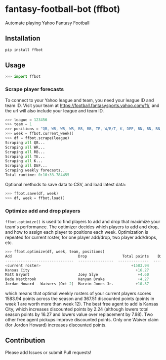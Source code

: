 # fantasy-football-bot (ffbot)

Automate playing Yahoo Fantasy Football

## Installation

```sh
pip install ffbot
```

## Usage

```python
>>> import ffbot
```

### Scrape player forecasts

To connect to your Yahoo league and team, you need your league ID and team ID.
Visit your team at https://football.fantasysports.yahoo.com/f1/, and the url will also include your league and team ID.

```python
>>> league = 123456
>>> team = 1
>>> positions = "QB, WR, WR, WR, RB, RB, TE, W/R/T, K, DEF, BN, BN, BN, BN, IR"
>>> week = ffbot.current_week()
>>> df = ffbot.scrape(league)
Scraping all QB...
Scraping all WR...
Scraping all RB...
Scraping all TE...
Scraping all K...
Scraping all DEF...
Scraping weekly forecasts...
Total runtime: 0:10:33.784455
```

Optional methods to save data to CSV, and load latest data:

```python
>>> ffbot.save(df, week)
>>> df, week = ffbot.load()
```

### Optimize add and drop players

`ffbot.optimize()` is used to find players to add and drop that maximize your team's performance.
The optimizer decides which players to add and drop, and how to assign each player to positions each week.
Optimization is repeated for current roster, for one player add/drop, two player add/drops, etc.

```python
>>> ffbot.optimize(df, week, team, positions)
Add                              Drop                Total points    Discounted points      VOR
-------------------------------  ----------------  --------------  -------------------  -------
<current roster>                                         +1583.94              +367.51  +226.73
Kansas City                                                +16.27                +2.24    -7.98
Matt Bryant                      Joey Slye                  +4.60                +1.67    -3.63
Dede Westbrook                   Kenyan Drake               +4.27                +0.65    +2.75
Jordan Howard - Waivers (Oct 2)  Marvin Jones Jr.          +10.37               +17.23    -3.54
```

which means that optimal weekly rosters of your current players scores 1583.94 points
across the season and 367.51 discounted points (points in week 1 are worth more than week 12).
The best free agent to add is Kansas City, which increases discounted points by 2.24 (although lowers total season points by 16.27 and lowers value over replacement by 7.98).
Two other free agent pickups improve discounted points.
Only one Waiver claim (for Jordon Howard) increases discounted points.

## Contribution

Please add Issues or submit Pull requests!
